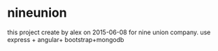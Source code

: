 # nineunion
this project create by alex on 2015-06-08 for nine union company. use express + angular+ bootstrap+mongodb
